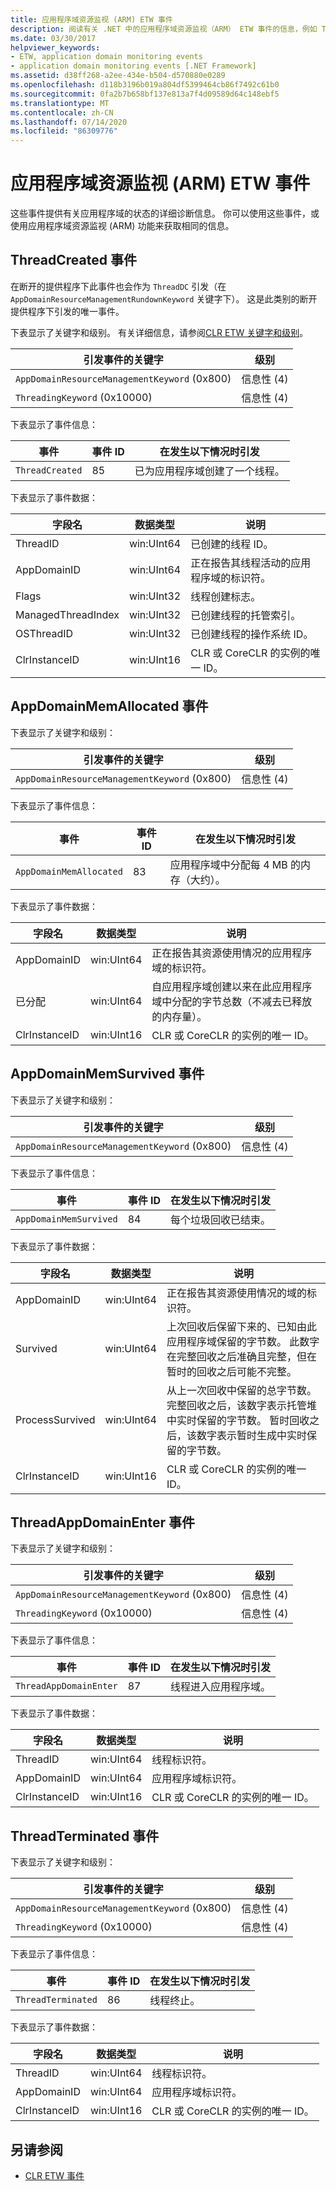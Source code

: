 ```yaml
---
title: 应用程序域资源监视 (ARM) ETW 事件
description: 阅读有关 .NET 中的应用程序域资源监视（ARM） ETW 事件的信息，例如 ThreadCreated、AppDomainMemAllocated、AppDomainMemSurvived 等。
ms.date: 03/30/2017
helpviewer_keywords:
- ETW, application domain monitoring events
- application domain monitoring events [.NET Framework]
ms.assetid: d38ff268-a2ee-434e-b504-d570880e0289
ms.openlocfilehash: d118b3196b019a804df5399464cb86f7492c61b0
ms.sourcegitcommit: 0fa2b7b658bf137e813a7f4d09589d64c148ebf5
ms.translationtype: MT
ms.contentlocale: zh-CN
ms.lasthandoff: 07/14/2020
ms.locfileid: "86309776"
---
```

# <a name="application-domain-resource-monitoring-arm-etw-events"></a>应用程序域资源监视 (ARM) ETW 事件

这些事件提供有关应用程序域的状态的详细诊断信息。 你可以使用这些事件，或使用应用程序域资源监视 (ARM) 功能来获取相同的信息。

## <a name="threadcreated-event"></a>ThreadCreated 事件

在断开的提供程序下此事件也会作为 `ThreadDC` 引发（在 `AppDomainResourceManagementRundownKeyword` 关键字下）。 这是此类别的断开提供程序下引发的唯一事件。

下表显示了关键字和级别。 有关详细信息，请参阅[CLR ETW 关键字和级别](clr-etw-keywords-and-levels.md)。

|引发事件的关键字|级别|
|-----------------------------------|-----------|
|`AppDomainResourceManagementKeyword` (0x800)|信息性 (4)|
|`ThreadingKeyword` (0x10000)|信息性 (4)|

下表显示了事件信息：

|事件|事件 ID|在发生以下情况时引发|
|-----------|--------------|-----------------|
|`ThreadCreated`|85|已为应用程序域创建了一个线程。|

下表显示了事件数据：

|字段名|数据类型|说明|
|----------------|---------------|-----------------|
|ThreadID|win:UInt64|已创建的线程 ID。|
|AppDomainID|win:UInt64|正在报告其线程活动的应用程序域的标识符。|
|Flags|win:UInt32|线程创建标志。|
|ManagedThreadIndex|win:UInt32|已创建线程的托管索引。|
|OSThreadID|win:UInt32|已创建线程的操作系统 ID。|
|ClrInstanceID|win:UInt16|CLR 或 CoreCLR 的实例的唯一 ID。|

## <a name="appdomainmemallocated-event"></a>AppDomainMemAllocated 事件

下表显示了关键字和级别：

|引发事件的关键字|级别|
|-----------------------------------|-----------|
|`AppDomainResourceManagementKeyword` (0x800)|信息性 (4)|

下表显示了事件信息：

|事件|事件 ID|在发生以下情况时引发|
|-----------|--------------|-----------------|
|`AppDomainMemAllocated`|83|应用程序域中分配每 4 MB 的内存（大约）。|

下表显示了事件数据：

|字段名|数据类型|说明|
|----------------|---------------|-----------------|
|AppDomainID|win:UInt64|正在报告其资源使用情况的应用程序域的标识符。|
|已分配|win:UInt64|自应用程序域创建以来在此应用程序域中分配的字节总数（不减去已释放的内存量）。|
|ClrInstanceID|win:UInt16|CLR 或 CoreCLR 的实例的唯一 ID。|

## <a name="appdomainmemsurvived-event"></a>AppDomainMemSurvived 事件

下表显示了关键字和级别：

|引发事件的关键字|级别|
|-----------------------------------|-----------|
|`AppDomainResourceManagementKeyword` (0x800)|信息性 (4)|

下表显示了事件信息：

|事件|事件 ID|在发生以下情况时引发|
|-----------|--------------|-----------------|
|`AppDomainMemSurvived`|84|每个垃圾回收已结束。|

下表显示了事件数据：

|字段名|数据类型|说明|
|----------------|---------------|-----------------|
|AppDomainID|win:UInt64|正在报告其资源使用情况的域的标识符。|
|Survived|win:UInt64|上次回收后保留下来的、已知由此应用程序域保留的字节数。 此数字在完整回收之后准确且完整，但在暂时的回收之后可能不完整。|
|ProcessSurvived|win:UInt64|从上一次回收中保留的总字节数。 完整回收之后，该数字表示托管堆中实时保留的字节数。 暂时回收之后，该数字表示暂时生成中实时保留的字节数。|
|ClrInstanceID|win:UInt16|CLR 或 CoreCLR 的实例的唯一 ID。|

## <a name="threadappdomainenter-event"></a>ThreadAppDomainEnter 事件

下表显示了关键字和级别：

|引发事件的关键字|级别|
|-----------------------------------|-----------|
|`AppDomainResourceManagementKeyword` (0x800)|信息性 (4)|
|`ThreadingKeyword` (0x10000)|信息性 (4)|

下表显示了事件信息：

|事件|事件 ID|在发生以下情况时引发|
|-----------|--------------|-----------------|
|`ThreadAppDomainEnter`|87|线程进入应用程序域。|

下表显示了事件数据：

|字段名|数据类型|说明|
|----------------|---------------|-----------------|
|ThreadID|win:UInt64|线程标识符。|
|AppDomainID|win:UInt64|应用程序域标识符。|
|ClrInstanceID|win:UInt16|CLR 或 CoreCLR 的实例的唯一 ID。|

## <a name="threadterminated-event"></a>ThreadTerminated 事件

下表显示了关键字和级别：

|引发事件的关键字|级别|
|-----------------------------------|-----------|
|`AppDomainResourceManagementKeyword` (0x800)|信息性 (4)|
|`ThreadingKeyword` (0x10000)|信息性 (4)|

下表显示了事件信息：

|事件|事件 ID|在发生以下情况时引发|
|-----------|--------------|-----------------|
|`ThreadTerminated`|86|线程终止。|

下表显示了事件数据：

|字段名|数据类型|说明|
|----------------|---------------|-----------------|
|ThreadID|win:UInt64|线程标识符。|
|AppDomainID|win:UInt64|应用程序域标识符。|
|ClrInstanceID|win:UInt16|CLR 或 CoreCLR 的实例的唯一 ID。|

## <a name="see-also"></a>另请参阅

- [CLR ETW 事件](clr-etw-events.md)
